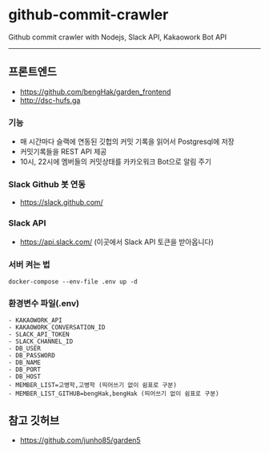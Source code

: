 # github-commit-crawler

Github commit crawler with Nodejs, Slack API, Kakaowork Bot API

---

## 프론트엔드

- https://github.com/bengHak/garden_frontend
- http://dsc-hufs.ga

### 기능

- 매 시간마다 슬랙에 연동된 깃헙의 커밋 기록을 읽어서 Postgresql에 저장
- 커밋기록들을 REST API 제공
- 10시, 22시에 멤버들의 커밋상태를 카카오워크 Bot으로 알림 주기

### Slack Github 봇 연동

- https://slack.github.com/

### Slack API

- https://api.slack.com/ (이곳에서 Slack API 토큰을 받아옵니다)

### 서버 켜는 법

```
docker-compose --env-file .env up -d
```

### 환경변수 파일(.env)

```
- KAKAOWORK_API
- KAKAOWORK_CONVERSATION_ID
- SLACK_API_TOKEN
- SLACK_CHANNEL_ID
- DB_USER
- DB_PASSWORD
- DB_NAME
- DB_PORT
- DB_HOST
- MEMBER_LIST=고병학,고병학 (띄어쓰기 없이 쉼표로 구분)
- MEMBER_LIST_GITHUB=bengHak,bengHak (띄어쓰기 없이 쉼표로 구분)
```

## 참고 깃허브

- https://github.com/junho85/garden5
